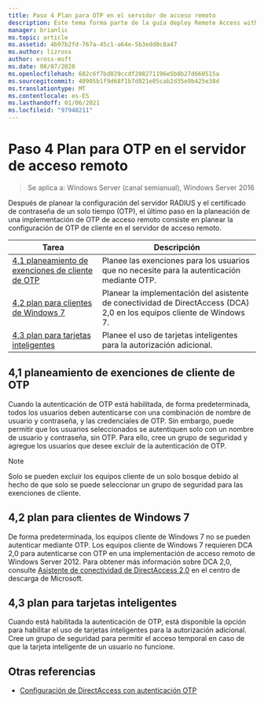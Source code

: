```yaml
---
title: Paso 4 Plan para OTP en el servidor de acceso remoto
description: Este tema forma parte de la guía deploy Remote Access with OTP Authentication in Windows Server 2016.
manager: brianlic
ms.topic: article
ms.assetid: 4b97b2fd-767a-45c1-a64e-5b3edd0c8a47
ms.author: lizross
author: eross-msft
ms.date: 08/07/2020
ms.openlocfilehash: 682c6f7bd829ccdf208271196e5b0b27d660515a
ms.sourcegitcommit: 40905b1f9d68f1b7d821e05cab2d35e9b425e38d
ms.translationtype: MT
ms.contentlocale: es-ES
ms.lasthandoff: 01/06/2021
ms.locfileid: "97948211"
---
```

# <a name="step-4-plan-for-otp-on-the-remote-access-server"></a>Paso 4 Plan para OTP en el servidor de acceso remoto

>Se aplica a: Windows Server (canal semianual), Windows Server 2016

Después de planear la configuración del servidor RADIUS y el certificado de contraseña de un solo tiempo (OTP), el último paso en la planeación de una implementación de OTP de acceso remoto consiste en planear la configuración de OTP de cliente en el servidor de acceso remoto.

|Tarea|Descripción|
|----|--------|
|[4,1 planeamiento de exenciones de cliente de OTP](#bkmk_4_1_Exemptions)|Planee las exenciones para los usuarios que no necesite para la autenticación mediante OTP.|
|[4,2 plan para clientes de Windows 7](#bkmk_4_2_Win7)|Planear la implementación del asistente de conectividad de DirectAccess (DCA) 2,0 en los equipos cliente de Windows 7.|
|[4,3 plan para tarjetas inteligentes](#BKMK_smartcard)|Planee el uso de tarjetas inteligentes para la autorización adicional.|

## <a name="41-plan-for-otp-client-exemptions"></a><a name="bkmk_4_1_Exemptions"></a>4,1 planeamiento de exenciones de cliente de OTP
Cuando la autenticación de OTP está habilitada, de forma predeterminada, todos los usuarios deben autenticarse con una combinación de nombre de usuario y contraseña, y las credenciales de OTP. Sin embargo, puede permitir que los usuarios seleccionados se autentiquen solo con un nombre de usuario y contraseña, sin OTP. Para ello, cree un grupo de seguridad y agregue los usuarios que desee excluir de la autenticación de OTP.

> [!NOTE]
> Solo se pueden excluir los equipos cliente de un solo bosque debido al hecho de que solo se puede seleccionar un grupo de seguridad para las exenciones de cliente.

## <a name="42-plan-for-windows-7-clients"></a><a name="bkmk_4_2_Win7"></a>4,2 plan para clientes de Windows 7
De forma predeterminada, los equipos cliente de Windows 7 no se pueden autenticar mediante OTP.  Los equipos cliente de Windows 7 requieren DCA 2,0 para autenticarse con OTP en una implementación de acceso remoto de Windows Server 2012. Para obtener más información sobre DCA 2,0, consulte [Asistente de conectividad de DirectAccess 2,0](https://go.microsoft.com/fwlink/?LinkId=253699) en el centro de descarga de Microsoft.

## <a name="43-plan-for-smart-cards"></a><a name="BKMK_smartcard"></a>4,3 plan para tarjetas inteligentes
Cuando está habilitada la autenticación de OTP, está disponible la opción para habilitar el uso de tarjetas inteligentes para la autorización adicional. Cree un grupo de seguridad para permitir el acceso temporal en caso de que la tarjeta inteligente de un usuario no funcione.

## <a name="see-also"></a><a name="BKMK_Links"></a>Otras referencias

-   [Configuración de DirectAccess con autenticación OTP](../deploy-ra-otp.md)

